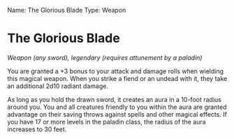 Name: The Glorious Blade
Type: Weapon

# The Glorious Blade 
_Weapon (any sword), legendary (requires attunement by a paladin)_ 

You are granted a +3 bonus to your attack and damage rolls when wielding this magical weapon. When you strike a fiend or an undead with it, they take an additional 2d10 radiant damage.

As long as you hold the drawn sword, it creates an aura in a 10-foot radius around you. You and all creatures friendly to you within the aura are granted advantage on their saving throws against spells and other magical effects. If you have 17 or more levels in the paladin class, the radius of the aura increases to 30 feet.